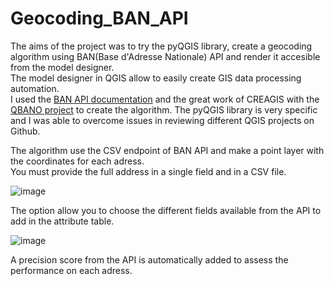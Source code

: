 # Geocoding_BAN_API

The aims of the project was to try the pyQGIS library, create a geocoding algorithm using BAN(Base d'Adresse Nationale) API and render it accesible from the model designer.  
The model designer in QGIS allow to easily create GIS data processing automation.  
I used the [BAN API documentation](https://guides.etalab.gouv.fr/apis-geo/1-api-adresse.html#qu-est-ce-que-le-geocodage.) and the great work of CREAGIS with the [QBANO project](https://github.com/CREASIG/QBANO) to create the algorithm.
The pyQGIS library is very specific and I was able to overcome issues in reviewing different QGIS projects on Github.

The algorithm use the CSV endpoint of BAN API and make a point layer with the coordinates for each adress.  
You must provide the full address in a single field and in a CSV file.

![image](https://github.com/jeremiegautreau/Geocoding_BAN_API/assets/126112031/0af688b5-72ab-4ee6-aeba-a560a6cc6dec)


The option allow you to choose the different fields available from the API to add in the attribute table.

![image](https://github.com/jeremiegautreau/Geocoding_BAN_API/assets/126112031/8243569e-aa2a-4bde-b202-3c9e5e2dc4b6)

A precision score from the API is automatically added to assess the performance on each adress.







